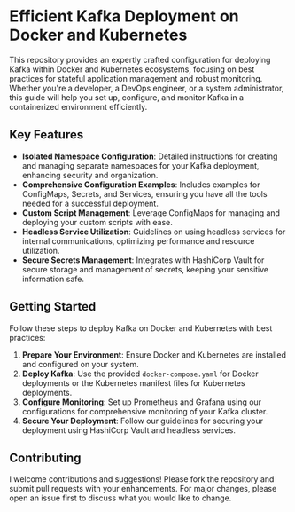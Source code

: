 # Efficient Kafka Deployment on Docker and Kubernetes

This repository provides an expertly crafted configuration for deploying Kafka within Docker and Kubernetes ecosystems, focusing on best practices for stateful application management and robust monitoring. Whether you're a developer, a DevOps engineer, or a system administrator, this guide will help you set up, configure, and monitor Kafka in a containerized environment efficiently.

## Key Features
- **Isolated Namespace Configuration**: Detailed instructions for creating and managing separate namespaces for your Kafka deployment, enhancing security and organization.
- **Comprehensive Configuration Examples**: Includes examples for ConfigMaps, Secrets, and Services, ensuring you have all the tools needed for a successful deployment.
- **Custom Script Management**: Leverage ConfigMaps for managing and deploying your custom scripts with ease.
- **Headless Service Utilization**: Guidelines on using headless services for internal communications, optimizing performance and resource utilization.
- **Secure Secrets Management**: Integrates with HashiCorp Vault for secure storage and management of secrets, keeping your sensitive information safe.

## Getting Started
Follow these steps to deploy Kafka on Docker and Kubernetes with best practices:
1. **Prepare Your Environment**: Ensure Docker and Kubernetes are installed and configured on your system.
2. **Deploy Kafka**: Use the provided `docker-compose.yaml` for Docker deployments or the Kubernetes manifest files for Kubernetes deployments.
3. **Configure Monitoring**: Set up Prometheus and Grafana using our configurations for comprehensive monitoring of your Kafka cluster.
4. **Secure Your Deployment**: Follow our guidelines for securing your deployment using HashiCorp Vault and headless services.

## Contributing
I welcome contributions and suggestions! Please fork the repository and submit pull requests with your enhancements. For major changes, please open an issue first to discuss what you would like to change.

